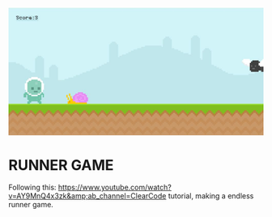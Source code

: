 ![RUNNER GAME](runner.jpg "RUNNER GAME")
# RUNNER GAME
Following this: https://www.youtube.com/watch?v=AY9MnQ4x3zk&amp;ab_channel=ClearCode tutorial, making a endless runner game.
